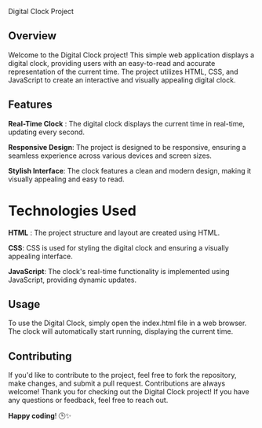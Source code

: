 Digital Clock Project
## Overview
Welcome to the Digital Clock project! This simple web application displays a digital clock, providing users with an easy-to-read and accurate representation of the current time. The project utilizes HTML, CSS, and JavaScript to create an interactive and visually appealing digital clock.

## Features
**Real-Time Clock** : The digital clock displays the current time in real-time, updating every second.

**Responsive Design**: The project is designed to be responsive, ensuring a seamless experience across various devices and screen sizes.

**Stylish Interface**: The clock features a clean and modern design, making it visually appealing and easy to read.

# Technologies Used
**HTML** : The project structure and layout are created using HTML.

**CSS**: CSS is used for styling the digital clock and ensuring a visually appealing interface.

**JavaScript**: The clock's real-time functionality is implemented using JavaScript, providing dynamic updates.

## Usage
To use the Digital Clock, simply open the index.html file in a web browser. The clock will automatically start running, displaying the current time.

## Contributing
If you'd like to contribute to the project, feel free to fork the repository, make changes, and submit a pull request. Contributions are always welcome!
Thank you for checking out the Digital Clock project! If you have any questions or feedback, feel free to reach out.

**Happy coding**! 🕒✨
